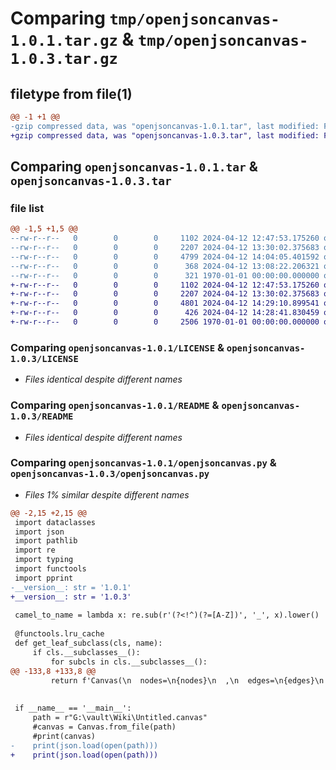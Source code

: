 # Comparing `tmp/openjsoncanvas-1.0.1.tar.gz` & `tmp/openjsoncanvas-1.0.3.tar.gz`

## filetype from file(1)

```diff
@@ -1 +1 @@
-gzip compressed data, was "openjsoncanvas-1.0.1.tar", last modified: Fri Jan  1 00:00:00 2016, max compression
+gzip compressed data, was "openjsoncanvas-1.0.3.tar", last modified: Fri Jan  1 00:00:00 2016, max compression
```

## Comparing `openjsoncanvas-1.0.1.tar` & `openjsoncanvas-1.0.3.tar`

### file list

```diff
@@ -1,5 +1,5 @@
--rw-r--r--   0        0        0     1102 2024-04-12 12:47:53.175260 openjsoncanvas-1.0.1/LICENSE
--rw-r--r--   0        0        0     2207 2024-04-12 13:30:02.375683 openjsoncanvas-1.0.1/README
--rw-r--r--   0        0        0     4799 2024-04-12 14:04:05.401592 openjsoncanvas-1.0.1/openjsoncanvas.py
--rw-r--r--   0        0        0      368 2024-04-12 13:08:22.206321 openjsoncanvas-1.0.1/pyproject.toml
--rw-r--r--   0        0        0      321 1970-01-01 00:00:00.000000 openjsoncanvas-1.0.1/PKG-INFO
+-rw-r--r--   0        0        0     1102 2024-04-12 12:47:53.175260 openjsoncanvas-1.0.3/LICENSE
+-rw-r--r--   0        0        0     2207 2024-04-12 13:30:02.375683 openjsoncanvas-1.0.3/README
+-rw-r--r--   0        0        0     4801 2024-04-12 14:29:10.899541 openjsoncanvas-1.0.3/openjsoncanvas.py
+-rw-r--r--   0        0        0      426 2024-04-12 14:28:41.830459 openjsoncanvas-1.0.3/pyproject.toml
+-rw-r--r--   0        0        0     2506 1970-01-01 00:00:00.000000 openjsoncanvas-1.0.3/PKG-INFO
```

### Comparing `openjsoncanvas-1.0.1/LICENSE` & `openjsoncanvas-1.0.3/LICENSE`

 * *Files identical despite different names*

### Comparing `openjsoncanvas-1.0.1/README` & `openjsoncanvas-1.0.3/README`

 * *Files identical despite different names*

### Comparing `openjsoncanvas-1.0.1/openjsoncanvas.py` & `openjsoncanvas-1.0.3/openjsoncanvas.py`

 * *Files 1% similar despite different names*

```diff
@@ -2,15 +2,15 @@
 import dataclasses
 import json
 import pathlib
 import re
 import typing
 import functools
 import pprint
-__version__: str = '1.0.1'
+__version__: str = '1.0.3'
 
 camel_to_name = lambda x: re.sub(r'(?<!^)(?=[A-Z])', '_', x).lower()
 
 @functools.lru_cache
 def get_leaf_subclass(cls, name):
     if cls.__subclasses__():
         for subcls in cls.__subclasses__():
@@ -133,8 +133,8 @@
         return f'Canvas(\n  nodes=\n{nodes}\n  ,\n  edges=\n{edges}\n  \n)'
 
     
 if __name__ == '__main__':
     path = r"G:\vault\Wiki\Untitled.canvas"
     #canvas = Canvas.from_file(path)
     #print(canvas)
-    print(json.load(open(path)))
+    print(json.load(open(path)))
```

